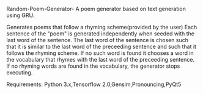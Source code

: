  Random-Poem-Generator-
A poem generator based on text generation using GRU.

Generates poems that follow a rhyming scheme(provided by the user)
Each sentence of the "poem" is generated independently when seeded with the last word of the sentence.
The last word of the sentence is chosen such that it is similar to the last word of the preceeding sentence and such that it follows the rhyming scheme.
If no such word is found it chooses a word in the vocabulary that rhymes with the last word of the preceeding sentence.
If no rhyming words are found in the vocabulary, the generator stops executing.

Requirements:
Python 3.x,Tensorflow 2.0,Gensim,Pronouncing,PyQt5  


